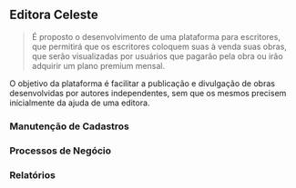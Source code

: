 ## Editora Celeste

> É proposto o desenvolvimento de uma plataforma para escritores, que permitirá que os escritores coloquem suas à venda suas obras, que serão visualizadas por usuários que pagarão pela obra ou irão adquirir um plano premium mensal. 

O objetivo da plataforma é facilitar a publicação e divulgação de obras desenvolvidas por autores independentes, sem que os mesmos precisem inicialmente da ajuda de uma editora.

### Manutenção de Cadastros

### Processos de Negócio

### Relatórios
